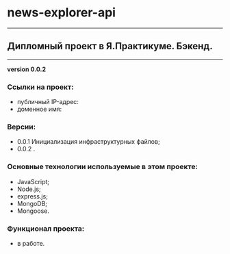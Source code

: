 # news-explorer-api
______________________

## Дипломный проект в Я.Практикуме. Бэкенд.
______________________

__version 0.0.2__

### Ссылки на проект:

- публичный IP-адрес: 
- доменное имя: 

### Версии:

- 0.0.1 Инициализация инфраструктурных файлов;
- 0.0.2 .

### Основные технологии используемые в этом проекте:

- JavaScript;
- Node.js;
- express.js;
- MongoDB;
- Mongoose.

### Функционал проекта:

- в работе.
